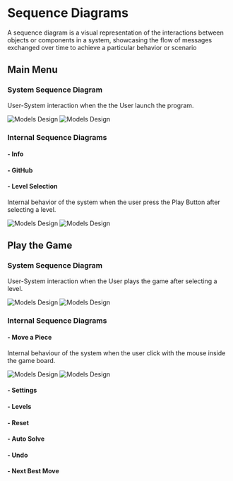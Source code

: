 # Sequence Diagrams
A sequence diagram is a visual representation of the interactions between objects or components in a system, showcasing the flow of messages exchanged over time to achieve a particular behavior or scenario

## Main Menu
### System Sequence Diagram
User-System interaction when the the User launch the program.

![Models Design](../img/Sequence_Diagrams/SD-main_menu-light_theme.png#gh-light-mode-only)
![Models Design](../img/Sequence_Diagrams/SD-main_menu-dark_theme.png#gh-dark-mode-only)

### Internal Sequence Diagrams

#### - Info

#### - GitHub

#### - Level Selection
Internal behavior of the system when the user press the Play Button after selecting a level.

![Models Design](../img/Sequence_Diagrams/SD-level_selection-light_theme.png#gh-light-mode-only)
![Models Design](../img/Sequence_Diagrams/SD-level_selection-dark_theme.png#gh-dark-mode-only)


## Play the Game
### System Sequence Diagram
User-System interaction when the User plays the game after selecting a level.

![Models Design](../img/Sequence_Diagrams/SD-play_game-light_theme.png#gh-light-mode-only)
![Models Design](../img/Sequence_Diagrams/SD-play_game-dark_theme.png#gh-dark-mode-only)

### Internal Sequence Diagrams

#### - Move a Piece
Internal behaviour of the system when the user click with the mouse inside the game board.

![Models Design](../img/Sequence_Diagrams/SD-move_piece-light_theme.png#gh-light-mode-only)
![Models Design](../img/Sequence_Diagrams/SD-move_piece-dark_theme.png#gh-dark-mode-only)

#### - Settings

#### - Levels

#### - Reset

#### - Auto Solve

#### - Undo

#### - Next Best Move
